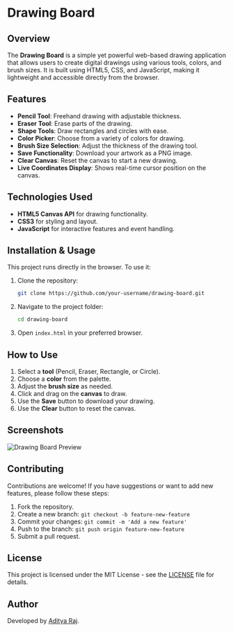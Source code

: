# Drawing Board

## Overview
The **Drawing Board** is a simple yet powerful web-based drawing application that allows users to create digital drawings using various tools, colors, and brush sizes. It is built using HTML5, CSS, and JavaScript, making it lightweight and accessible directly from the browser.

## Features
- **Pencil Tool**: Freehand drawing with adjustable thickness.
- **Eraser Tool**: Erase parts of the drawing.
- **Shape Tools**: Draw rectangles and circles with ease.
- **Color Picker**: Choose from a variety of colors for drawing.
- **Brush Size Selection**: Adjust the thickness of the drawing tool.
- **Save Functionality**: Download your artwork as a PNG image.
- **Clear Canvas**: Reset the canvas to start a new drawing.
- **Live Coordinates Display**: Shows real-time cursor position on the canvas.

## Technologies Used
- **HTML5 Canvas API** for drawing functionality.
- **CSS3** for styling and layout.
- **JavaScript** for interactive features and event handling.

## Installation & Usage
This project runs directly in the browser. To use it:

1. Clone the repository:
   ```sh
   git clone https://github.com/your-username/drawing-board.git
   ```
2. Navigate to the project folder:
   ```sh
   cd drawing-board
   ```
3. Open `index.html` in your preferred browser.

## How to Use
1. Select a **tool** (Pencil, Eraser, Rectangle, or Circle).
2. Choose a **color** from the palette.
3. Adjust the **brush size** as needed.
4. Click and drag on the **canvas** to draw.
5. Use the **Save** button to download your drawing.
6. Use the **Clear** button to reset the canvas.

## Screenshots
![Drawing Board Preview]([https://devadityaraj.github.io/drawingboard/])

## Contributing
Contributions are welcome! If you have suggestions or want to add new features, please follow these steps:
1. Fork the repository.
2. Create a new branch: `git checkout -b feature-new-feature`
3. Commit your changes: `git commit -m 'Add a new feature'`
4. Push to the branch: `git push origin feature-new-feature`
5. Submit a pull request.

## License
This project is licensed under the MIT License - see the [LICENSE](LICENSE) file for details.

## Author
Developed by [Aditya Raj](https://github.com/devadityaraj).
